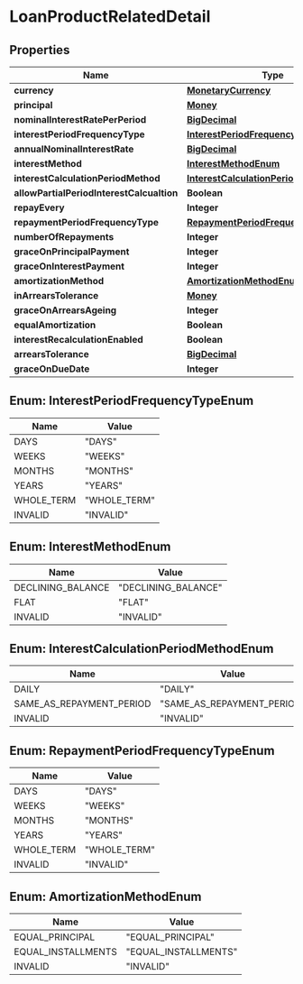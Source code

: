 

# LoanProductRelatedDetail

## Properties

Name | Type | Description | Notes
------------ | ------------- | ------------- | -------------
**currency** | [**MonetaryCurrency**](MonetaryCurrency.md) |  |  [optional]
**principal** | [**Money**](Money.md) |  |  [optional]
**nominalInterestRatePerPeriod** | [**BigDecimal**](BigDecimal.md) |  |  [optional]
**interestPeriodFrequencyType** | [**InterestPeriodFrequencyTypeEnum**](#InterestPeriodFrequencyTypeEnum) |  |  [optional]
**annualNominalInterestRate** | [**BigDecimal**](BigDecimal.md) |  |  [optional]
**interestMethod** | [**InterestMethodEnum**](#InterestMethodEnum) |  |  [optional]
**interestCalculationPeriodMethod** | [**InterestCalculationPeriodMethodEnum**](#InterestCalculationPeriodMethodEnum) |  |  [optional]
**allowPartialPeriodInterestCalcualtion** | **Boolean** |  |  [optional]
**repayEvery** | **Integer** |  |  [optional]
**repaymentPeriodFrequencyType** | [**RepaymentPeriodFrequencyTypeEnum**](#RepaymentPeriodFrequencyTypeEnum) |  |  [optional]
**numberOfRepayments** | **Integer** |  |  [optional]
**graceOnPrincipalPayment** | **Integer** |  |  [optional]
**graceOnInterestPayment** | **Integer** |  |  [optional]
**amortizationMethod** | [**AmortizationMethodEnum**](#AmortizationMethodEnum) |  |  [optional]
**inArrearsTolerance** | [**Money**](Money.md) |  |  [optional]
**graceOnArrearsAgeing** | **Integer** |  |  [optional]
**equalAmortization** | **Boolean** |  |  [optional]
**interestRecalculationEnabled** | **Boolean** |  |  [optional]
**arrearsTolerance** | [**BigDecimal**](BigDecimal.md) |  |  [optional]
**graceOnDueDate** | **Integer** |  |  [optional]



## Enum: InterestPeriodFrequencyTypeEnum

Name | Value
---- | -----
DAYS | &quot;DAYS&quot;
WEEKS | &quot;WEEKS&quot;
MONTHS | &quot;MONTHS&quot;
YEARS | &quot;YEARS&quot;
WHOLE_TERM | &quot;WHOLE_TERM&quot;
INVALID | &quot;INVALID&quot;



## Enum: InterestMethodEnum

Name | Value
---- | -----
DECLINING_BALANCE | &quot;DECLINING_BALANCE&quot;
FLAT | &quot;FLAT&quot;
INVALID | &quot;INVALID&quot;



## Enum: InterestCalculationPeriodMethodEnum

Name | Value
---- | -----
DAILY | &quot;DAILY&quot;
SAME_AS_REPAYMENT_PERIOD | &quot;SAME_AS_REPAYMENT_PERIOD&quot;
INVALID | &quot;INVALID&quot;



## Enum: RepaymentPeriodFrequencyTypeEnum

Name | Value
---- | -----
DAYS | &quot;DAYS&quot;
WEEKS | &quot;WEEKS&quot;
MONTHS | &quot;MONTHS&quot;
YEARS | &quot;YEARS&quot;
WHOLE_TERM | &quot;WHOLE_TERM&quot;
INVALID | &quot;INVALID&quot;



## Enum: AmortizationMethodEnum

Name | Value
---- | -----
EQUAL_PRINCIPAL | &quot;EQUAL_PRINCIPAL&quot;
EQUAL_INSTALLMENTS | &quot;EQUAL_INSTALLMENTS&quot;
INVALID | &quot;INVALID&quot;



